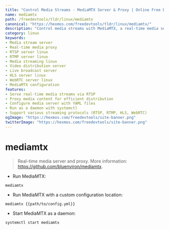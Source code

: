 ```yaml
---
title: "Control Media Streams - MediaMTX Server & Proxy | Online Free DevTools by Hexmos"
name: mediamtx
path: /freedevtools/tldr/linux/mediamtx
canonical: "https://hexmos.com/freedevtools/tldr/linux/mediamtx/"
description: "Control media streams with MediaMTX, a real-time media server and proxy. Streamline live broadcasts and video distribution. Free online tool, no registration required."
category: linux
keywords:
- Media stream server
- Real-time media proxy
- RTSP server linux
- RTMP server linux
- Media streaming linux
- Video distribution server
- Live broadcast server
- HLS server linux
- WebRTC server linux
- MediaMTX configuration
features:
- Serve real-time media streams via RTSP
- Proxy media content for efficient distribution
- Configure media server with YAML files
- Run as a daemon with systemctl
- Support various streaming protocols (RTSP, RTMP, HLS, WebRTC)
ogImage: "https://hexmos.com/freedevtools/site-banner.png"
twitterImage: "https://hexmos.com/freedevtools/site-banner.png"
---
```


# mediamtx

> Real-time media server and proxy.
> More information: <https://github.com/bluenviron/mediamtx>.

- Run MediaMTX:

`mediamtx`

- Run MediaMTX with a custom configuration location:

`mediamtx {{path/to/config.yml}}`

- Start MediaMTX as a daemon:

`systemctl start mediamtx`
